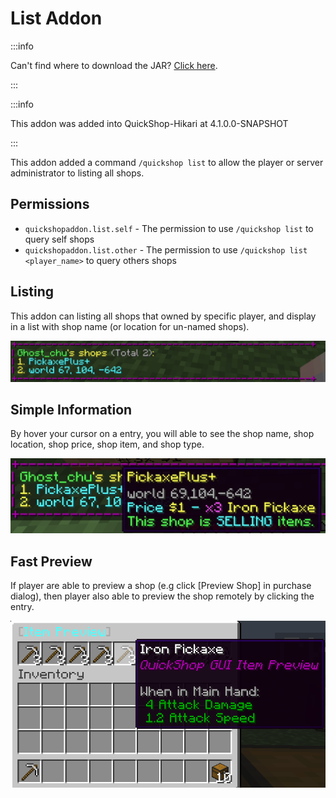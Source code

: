 # List Addon

:::info

Can't find where to download the JAR? [Click here](../faq/where-addons-compacts-at.md).

:::

:::info

This addon was added into QuickShop-Hikari at 4.1.0.0-SNAPSHOT

:::

This addon added a command `/quickshop list` to allow the player or server administrator to listing all shops.


## Permissions

* `quickshopaddon.list.self` - The permission to use `/quickshop list` to query self shops
* `quickshopaddon.list.other` - The permission to use `/quickshop list <player_name>` to query others shops

## Listing

This addon can listing all shops that owned by specific player, and display in a list with shop name (or location for un-named shops).

![listing](img/list_listing.png)

## Simple Information

By hover your cursor on a entry, you will able to see the shop name, shop location, shop price, shop item, and shop type.

![hover](img/list_entry_hover.png)

## Fast Preview

If player are able to preview a shop (e.g click [Preview Shop] in purchase dialog), then player also able to preview the shop remotely by clicking the entry.

![click](img/list_click_entry_preview.png)




